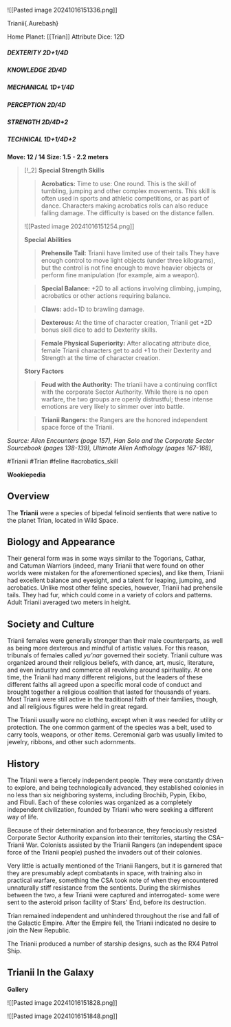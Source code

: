![[Pasted image 20241016151336.png]]


 Trianii{.Aurebash}

Home Planet: [[Trian]]
Attribute Dice: 12D
##### DEXTERITY 2D+1/4D
##### KNOWLEDGE 2D/4D
##### MECHANICAL 1D+1/4D
##### PERCEPTION 2D/4D
##### STRENGTH 2D/4D+2
##### TECHNICAL 1D+1/4D+2
**Move: 12 / 14**
**Size: 1.5 - 2.2 meters**

> [!_2] 
> **Special Strength Skills**
> > **Acrobatics:** Time to use: One round. This is the skill of tumbling, jumping and other complex movements. This skill is often used in sports and athletic competitions, or as part of dance. Characters making acrobatics rolls can also reduce falling damage. The difficulty is based on the distance fallen.
> 
> ![[Pasted image 20241016151254.png]]
> 
> **Special Abilities**
> > **Prehensile Tail:** Trianii have limited use of their tails They have enough control to move light objects (under three kilograms), but the control is not fine enough to move heavier objects or perform fine manipulation (for example, aim a weapon).
> 
> > **Special Balance:** +2D to all actions involving climbing, jumping, acrobatics or other actions requiring balance.
> 
> > **Claws:** add+1D to brawling damage.
> 
> > **Dexterous:** At the time of character creation, Trianii get +2D bonus skill dice to add to Dexterity skills.
> 
> > **Female Physical Superiority:** After allocating attribute dice, female Trianii characters get to add +1 to their Dexterity and Strength at the time of character creation. 
> 
> **Story Factors**
> > **Feud with the Authority:** The trianii have a continuing conflict with the corporate Sector Authority. While there is no open warfare, the two groups are openly distrustful; these intense emotions are very likely to simmer over into battle.
> 
> > **Trianii Rangers:** the Rangers are the honored independent space force of the Trianii.
> 

*Source: Alien Encounters (page 157), Han Solo and the Corporate Sector Sourcebook (pages 138-139), Ultimate Alien Anthology (pages 167-168),*

#Trianii #Trian #feline 
#acrobatics_skill 

**Wookiepedia**

## Overview

The **Trianii** were a species of bipedal felinoid sentients that were native to the planet Trian, located in Wild Space.

## Biology and Appearance

Their general form was in some ways similar to the Togorians, Cathar, and Catuman Warriors (indeed, many Trianii that were found on other worlds were mistaken for the aforementioned species), and like them, Trianii had excellent balance and eyesight, and a talent for leaping, jumping, and acrobatics. Unlike most other feline species, however, Trianii had prehensile tails. They had fur, which could come in a variety of colors and patterns. Adult Trianii averaged two meters in height.

## Society and Culture

Trianii females were generally stronger than their male counterparts, as well as being more dexterous and mindful of artistic values. For this reason, tribunals of females called _yu'nar_ governed their society. Trianii culture was organized around their religious beliefs, with dance, art, music, literature, and even industry and commerce all revolving around spirituality. At one time, the Trianii had many different religions, but the leaders of these different faiths all agreed upon a specific moral code of conduct and brought together a religious coalition that lasted for thousands of years. Most Trianii were still active in the traditional faith of their families, though, and all religious figures were held in great regard.

The Trianii usually wore no clothing, except when it was needed for utility or protection. The one common garment of the species was a belt, used to carry tools, weapons, or other items. Ceremonial garb was usually limited to jewelry, ribbons, and other such adornments.

## History

The Trianii were a fiercely independent people. They were constantly driven to explore, and being technologically advanced, they established colonies in no less than six neighboring systems, including Brochiib, Pypin, Ekibo, and Fibuli. Each of these colonies was organized as a completely independent civilization, founded by Trianii who were seeking a different way of life.

Because of their determination and forbearance, they ferociously resisted Corporate Sector Authority expansion into their territories, starting the CSA–Trianii War. Colonists assisted by the Trianii Rangers (an independent space force of the Trianii people) pushed the invaders out of their colonies.

Very little is actually mentioned of the Trianii Rangers, but it is garnered that they are presumably adept combatants in space, with training also in practical warfare, something the CSA took note of when they encountered unnaturally stiff resistance from the sentients. During the skirmishes between the two, a few Trianii were captured and interrogated- some were sent to the asteroid prison facility of Stars' End, before its destruction.

Trian remained independent and unhindered throughout the rise and fall of the Galactic Empire. After the Empire fell, the Trianii indicated no desire to join the New Republic.

The Trianii produced a number of starship designs, such as the RX4 Patrol Ship.

## Trianii In the Galaxy




**Gallery**

![[Pasted image 20241016151828.png]]

![[Pasted image 20241016151848.png]]

